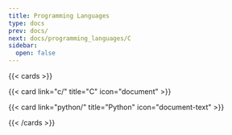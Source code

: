 ```yaml
---
title: Programming Languages
type: docs
prev: docs/
next: docs/programming_languages/C
sidebar:
  open: false
---
```


{{< cards >}} 

{{< card link="c/" title="C" icon="document" >}} 

{{< card link="python/" title="Python" icon="document-text" >}} 

{{< /cards >}}